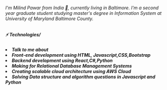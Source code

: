 <h6>
I'm Milind Pawar from India 👋, currently living in Baltimore. I'm a second year graduate student studying master's degree in Information System  at University of Maryland Baltimore County.
</h6>
<h5>⚡ Technologies/<h5>
<ui>
<li>Talk to me about</li>
<li>Front-end development using HTML, Javascript,CSS,Bootstrap</li>
<li>Backend development using React,C#,Python</li>
<li>Making for Relational Database Management Systems</li>
<li>Creating scalable cloud architecture using AWS Cloud</li>
<li>Solving Data structure and algorithm questions in Javascript and Python</li>
</ui>

